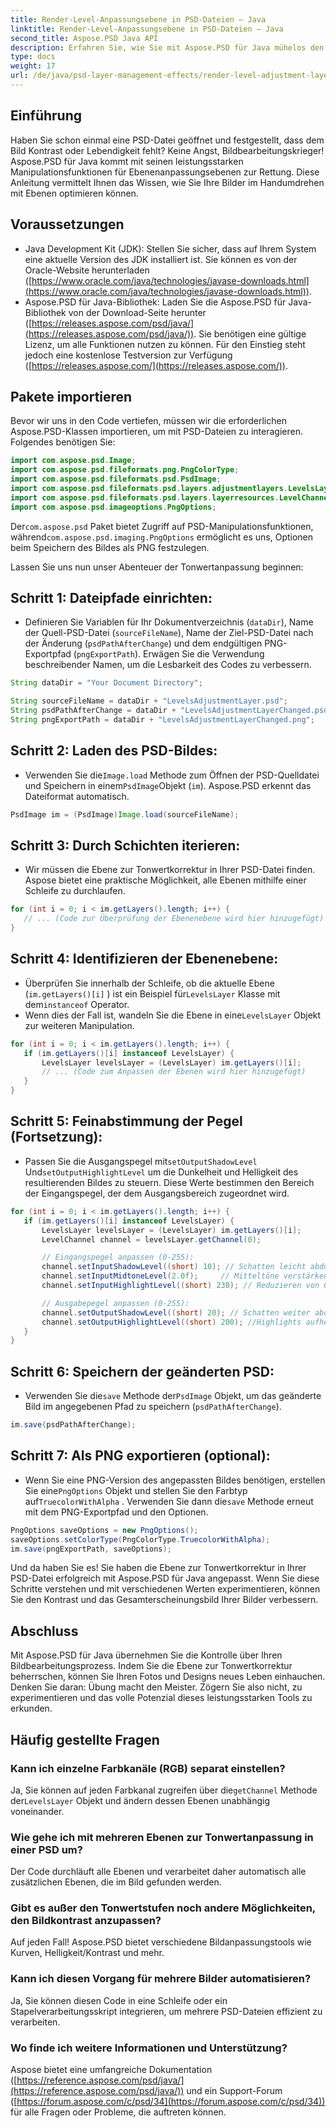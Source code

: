 ```yaml
---
title: Render-Level-Anpassungsebene in PSD-Dateien – Java
linktitle: Render-Level-Anpassungsebene in PSD-Dateien – Java
second_title: Aspose.PSD Java API
description: Erfahren Sie, wie Sie mit Aspose.PSD für Java mühelos den Kontrast und die Lebendigkeit von Bildern verbessern. Meistern Sie Tonwertkorrektur-Anpassungsebenen mit dieser Schritt-für-Schritt-Anleitung.
type: docs
weight: 17
url: /de/java/psd-layer-management-effects/render-level-adjustment-layer-psd/
---
```

## Einführung

Haben Sie schon einmal eine PSD-Datei geöffnet und festgestellt, dass dem Bild Kontrast oder Lebendigkeit fehlt? Keine Angst, Bildbearbeitungskrieger! Aspose.PSD für Java kommt mit seinen leistungsstarken Manipulationsfunktionen für Ebenenanpassungsebenen zur Rettung. Diese Anleitung vermittelt Ihnen das Wissen, wie Sie Ihre Bilder im Handumdrehen mit Ebenen optimieren können. 

## Voraussetzungen

- Java Development Kit (JDK): Stellen Sie sicher, dass auf Ihrem System eine aktuelle Version des JDK installiert ist. Sie können es von der Oracle-Website herunterladen ([https://www.oracle.com/java/technologies/javase-downloads.html](https://www.oracle.com/java/technologies/javase-downloads.html)).
- Aspose.PSD für Java-Bibliothek: Laden Sie die Aspose.PSD für Java-Bibliothek von der Download-Seite herunter ([https://releases.aspose.com/psd/java/](https://releases.aspose.com/psd/java/)). Sie benötigen eine gültige Lizenz, um alle Funktionen nutzen zu können. Für den Einstieg steht jedoch eine kostenlose Testversion zur Verfügung ([https://releases.aspose.com/](https://releases.aspose.com/)).

## Pakete importieren

Bevor wir uns in den Code vertiefen, müssen wir die erforderlichen Aspose.PSD-Klassen importieren, um mit PSD-Dateien zu interagieren. Folgendes benötigen Sie:

```java
import com.aspose.psd.Image;
import com.aspose.psd.fileformats.png.PngColorType;
import com.aspose.psd.fileformats.psd.PsdImage;
import com.aspose.psd.fileformats.psd.layers.adjustmentlayers.LevelsLayer;
import com.aspose.psd.fileformats.psd.layers.layerresources.LevelChannel;
import com.aspose.psd.imageoptions.PngOptions;
```

 Der`com.aspose.psd` Paket bietet Zugriff auf PSD-Manipulationsfunktionen, während`com.aspose.psd.imaging.PngOptions` ermöglicht es uns, Optionen beim Speichern des Bildes als PNG festzulegen.

Lassen Sie uns nun unser Abenteuer der Tonwertanpassung beginnen:

## Schritt 1: Dateipfade einrichten:

- Definieren Sie Variablen für Ihr Dokumentverzeichnis (`dataDir`), Name der Quell-PSD-Datei (`sourceFileName`), Name der Ziel-PSD-Datei nach der Änderung (`psdPathAfterChange`) und dem endgültigen PNG-Exportpfad (`pngExportPath`). Erwägen Sie die Verwendung beschreibender Namen, um die Lesbarkeit des Codes zu verbessern.

```java
String dataDir = "Your Document Directory";

String sourceFileName = dataDir + "LevelsAdjustmentLayer.psd";
String psdPathAfterChange = dataDir + "LevelsAdjustmentLayerChanged.psd";
String pngExportPath = dataDir + "LevelsAdjustmentLayerChanged.png";
```

## Schritt 2: Laden des PSD-Bildes:

-  Verwenden Sie die`Image.load` Methode zum Öffnen der PSD-Quelldatei und Speichern in einem`PsdImage`Objekt (`im`). Aspose.PSD erkennt das Dateiformat automatisch.

```java
PsdImage im = (PsdImage)Image.load(sourceFileName);
```

## Schritt 3: Durch Schichten iterieren:

- Wir müssen die Ebene zur Tonwertkorrektur in Ihrer PSD-Datei finden. Aspose bietet eine praktische Möglichkeit, alle Ebenen mithilfe einer Schleife zu durchlaufen.

```java
for (int i = 0; i < im.getLayers().length; i++) {
   // ... (Code zur Überprüfung der Ebenenebene wird hier hinzugefügt)
}
```

## Schritt 4: Identifizieren der Ebenenebene:

- Überprüfen Sie innerhalb der Schleife, ob die aktuelle Ebene (`im.getLayers()[i]` ) ist ein Beispiel für`LevelsLayer` Klasse mit dem`instanceof` Operator. 
-  Wenn dies der Fall ist, wandeln Sie die Ebene in eine`LevelsLayer` Objekt zur weiteren Manipulation.

```java
for (int i = 0; i < im.getLayers().length; i++) {
   if (im.getLayers()[i] instanceof LevelsLayer) {
	   LevelsLayer levelsLayer = (LevelsLayer) im.getLayers()[i];
	   // ... (Code zum Anpassen der Ebenen wird hier hinzugefügt)
   }
}
```
## Schritt 5: Feinabstimmung der Pegel (Fortsetzung):

-  Passen Sie die Ausgangspegel mit`setOutputShadowLevel` Und`setOutputHighlightLevel` um die Dunkelheit und Helligkeit des resultierenden Bildes zu steuern. Diese Werte bestimmen den Bereich der Eingangspegel, der dem Ausgangsbereich zugeordnet wird.

```java
for (int i = 0; i < im.getLayers().length; i++) {
   if (im.getLayers()[i] instanceof LevelsLayer) {
	   LevelsLayer levelsLayer = (LevelsLayer) im.getLayers()[i];
	   LevelChannel channel = levelsLayer.getChannel(0);

	   // Eingangspegel anpassen (0-255):
	   channel.setInputShadowLevel((short) 10); // Schatten leicht abdunkeln
	   channel.setInputMidtoneLevel(2.0f);     // Mitteltöne verstärken
	   channel.setInputHighlightLevel((short) 230); // Reduzieren von Glanzlichtern

	   // Ausgabepegel anpassen (0-255):
	   channel.setOutputShadowLevel((short) 20); // Schatten weiter abdunkeln
	   channel.setOutputHighlightLevel((short) 200); //Highlights aufhellen
   }
}
```

## Schritt 6: Speichern der geänderten PSD:

-  Verwenden Sie die`save` Methode der`PsdImage` Objekt, um das geänderte Bild im angegebenen Pfad zu speichern (`psdPathAfterChange`).

```java
im.save(psdPathAfterChange);
```

## Schritt 7: Als PNG exportieren (optional):

-  Wenn Sie eine PNG-Version des angepassten Bildes benötigen, erstellen Sie eine`PngOptions` Objekt und stellen Sie den Farbtyp auf`TruecolorWithAlpha` . Verwenden Sie dann die`save` Methode erneut mit dem PNG-Exportpfad und den Optionen.

```java
PngOptions saveOptions = new PngOptions();
saveOptions.setColorType(PngColorType.TruecolorWithAlpha);
im.save(pngExportPath, saveOptions);
```

Und da haben Sie es! Sie haben die Ebene zur Tonwertkorrektur in Ihrer PSD-Datei erfolgreich mit Aspose.PSD für Java angepasst. Wenn Sie diese Schritte verstehen und mit verschiedenen Werten experimentieren, können Sie den Kontrast und das Gesamterscheinungsbild Ihrer Bilder verbessern.

## Abschluss

Mit Aspose.PSD für Java übernehmen Sie die Kontrolle über Ihren Bildbearbeitungsprozess. Indem Sie die Ebene zur Tonwertkorrektur beherrschen, können Sie Ihren Fotos und Designs neues Leben einhauchen. Denken Sie daran: Übung macht den Meister. Zögern Sie also nicht, zu experimentieren und das volle Potenzial dieses leistungsstarken Tools zu erkunden.
 
## Häufig gestellte Fragen

### Kann ich einzelne Farbkanäle (RGB) separat einstellen? 
Ja, Sie können auf jeden Farbkanal zugreifen über die`getChannel` Methode der`LevelsLayer` Objekt und ändern dessen Ebenen unabhängig voneinander.

### Wie gehe ich mit mehreren Ebenen zur Tonwertanpassung in einer PSD um?
Der Code durchläuft alle Ebenen und verarbeitet daher automatisch alle zusätzlichen Ebenen, die im Bild gefunden werden.

### Gibt es außer den Tonwertstufen noch andere Möglichkeiten, den Bildkontrast anzupassen?
Auf jeden Fall! Aspose.PSD bietet verschiedene Bildanpassungstools wie Kurven, Helligkeit/Kontrast und mehr.

### Kann ich diesen Vorgang für mehrere Bilder automatisieren? 
Ja, Sie können diesen Code in eine Schleife oder ein Stapelverarbeitungsskript integrieren, um mehrere PSD-Dateien effizient zu verarbeiten.

### Wo finde ich weitere Informationen und Unterstützung?
Aspose bietet eine umfangreiche Dokumentation ([https://reference.aspose.com/psd/java/](https://reference.aspose.com/psd/java/)) und ein Support-Forum ([https://forum.aspose.com/c/psd/34](https://forum.aspose.com/c/psd/34)) für alle Fragen oder Probleme, die auftreten können.